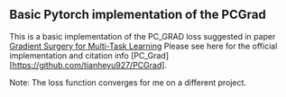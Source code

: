 ## Basic Pytorch implementation of the PCGrad

This is a basic implementation of the PC_GRAD loss suggested in paper [Gradient Surgery for Multi-Task Learning](https://arxiv.org/pdf/2001.06782.pdf) 
Please see here for the official implementation and citation info [PC_Grad][https://github.com/tianheyu927/PCGrad].

Note: The loss function converges for me on a different project.
